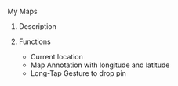 My Maps

1. Description

2. Functions
   - Current location
   - Map Annotation with longitude and latitude
   - Long-Tap Gesture to drop pin
     

